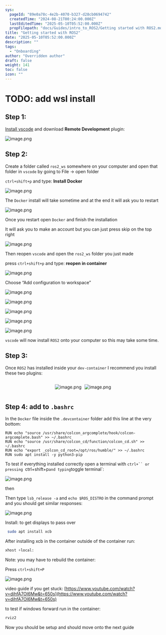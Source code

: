```yaml
---
sys:
  pageId: "89e0a78c-4e2b-4070-b327-d28cb0694742"
  createdTime: "2024-08-21T00:24:00.000Z"
  lastEditedTime: "2025-05-10T05:52:00.000Z"
  propFilepath: "docs/Guides/intro_to_ROS2/Getting started with ROS2.md"
title: "Getting started with ROS2"
date: "2025-05-10T05:52:00.000Z"
description: ""
tags:
  - "Onboarding"
author: "Overridden author"
draft: false
weight: 141
toc: false
icon: ""
---
```


# TODO: add wsl install

## Step 1:

[Install vscode](https://code.visualstudio.com/download) and download **Remote Development** plugin:

![image.png](https://prod-files-secure.s3.us-west-2.amazonaws.com/d518164a-d88e-44d1-a4ee-3adb3bd8bce0/efb52993-1881-4a40-b95e-6f020334f022/image.png?X-Amz-Algorithm=AWS4-HMAC-SHA256&X-Amz-Content-Sha256=UNSIGNED-PAYLOAD&X-Amz-Credential=ASIAZI2LB466WLV3ZHUD%2F20250526%2Fus-west-2%2Fs3%2Faws4_request&X-Amz-Date=20250526T041530Z&X-Amz-Expires=3600&X-Amz-Security-Token=IQoJb3JpZ2luX2VjEHIaCXVzLXdlc3QtMiJHMEUCIQDLPHEkKWSt9Dm%2FiYooXyihhO3gct%2BTIV98tRuP6xDDfQIgcqY8RLGUbrSuQ6L%2FVBN8OW8p9gbesjOwONca3AQ6dNQq%2FwMIOxAAGgw2Mzc0MjMxODM4MDUiDBWNDrJLh2ia5C2sYircA%2BTQERIP%2BuGrxGzHuGCG7RiwIzX%2BBIhSdnJWv3MIaHREgIAGHw3BwNDZECHH2Boa%2FmVqabtAtyzzkOLlJu%2F2rOHbFCyoU9kzWEBIe1lbVufFeY5SB9FWIVGwBHF3wZ90kWBbvoQqemF3HyFEZzTOON%2BKb4l%2BpTao72gj3Sj8zpnZumMHWGu%2BswkkKb1g8Di1rkjpkgQg0uU3HReKYlPfzdugxL8nXCTrIQERGMWiYcnR7pWxqyeOsSi2V9Fwi%2B7Rr4eLDOrMF5Luot9JKTdmzZhBO5LTS0mDmlJE5yQOCgCA1zZkg0dBqh0L5loWtYeVHmIqdwd9CRRcMQmUOUuDlcCTzKV78WYwNxmuQSkGRsGsb7pk28sC9buCujVOOjTuiZyEWGXbR09I1zUJmccSENb3FRx%2FZcs5aMwTykq1rgThssRpvikVDOUT8bSmOwdah8jhvJXBh2ZGH7IZO%2BCP%2B4kkKxRXu83cj7Vn%2BbyemphPONNl2X7bAMV6peGbpztdXe7nweXahVFmo4rkmBnUYWYFp%2F4j4UtrNSBG%2B85bVQf47o73OXKY2QI%2BH%2FHjHpS31qzWABOTYNUdN0u4x%2FhyDaucqbjwQL0amf5%2BriW5hOpUQlrZQBBqx1yWquwUMPedz8EGOqUBi9GLsWjEgLWfTQecak4NS7rIXHSC0g%2FnB3jA%2FgEknGyXVRbrE5BPAQ0D3lHFXqQVYBod0Ai3js44OS8youJucqO1JXqiOxmI3Mn6PHcNER61CFZ8uKttRL0K3hC56YkZMZL4S%2FlCSY5gbJCV3JoxaxTeR%2BR9j9GzvDW9ui9ofTCP%2FbXp0FA2I8bJQWp47h6eZfdwAkHZOBccs0AG%2B52L19HLkYuA&X-Amz-Signature=cf3c6f882ecfaaa2d0df1f605bc0d8cb3ee45c5182d4e32e1532481a8dc8f373&X-Amz-SignedHeaders=host&x-id=GetObject)

## Step 2:

Create a folder called `ros2_ws` somewhere on your computer and open that folder in `vscode` by going to File → open folder 

`ctrl+shift+p` and type: **Install Docker**

![image.png](https://prod-files-secure.s3.us-west-2.amazonaws.com/d518164a-d88e-44d1-a4ee-3adb3bd8bce0/2269dc0e-1cd5-47ff-bceb-c04ad9b2eab0/image.png?X-Amz-Algorithm=AWS4-HMAC-SHA256&X-Amz-Content-Sha256=UNSIGNED-PAYLOAD&X-Amz-Credential=ASIAZI2LB466WLV3ZHUD%2F20250526%2Fus-west-2%2Fs3%2Faws4_request&X-Amz-Date=20250526T041530Z&X-Amz-Expires=3600&X-Amz-Security-Token=IQoJb3JpZ2luX2VjEHIaCXVzLXdlc3QtMiJHMEUCIQDLPHEkKWSt9Dm%2FiYooXyihhO3gct%2BTIV98tRuP6xDDfQIgcqY8RLGUbrSuQ6L%2FVBN8OW8p9gbesjOwONca3AQ6dNQq%2FwMIOxAAGgw2Mzc0MjMxODM4MDUiDBWNDrJLh2ia5C2sYircA%2BTQERIP%2BuGrxGzHuGCG7RiwIzX%2BBIhSdnJWv3MIaHREgIAGHw3BwNDZECHH2Boa%2FmVqabtAtyzzkOLlJu%2F2rOHbFCyoU9kzWEBIe1lbVufFeY5SB9FWIVGwBHF3wZ90kWBbvoQqemF3HyFEZzTOON%2BKb4l%2BpTao72gj3Sj8zpnZumMHWGu%2BswkkKb1g8Di1rkjpkgQg0uU3HReKYlPfzdugxL8nXCTrIQERGMWiYcnR7pWxqyeOsSi2V9Fwi%2B7Rr4eLDOrMF5Luot9JKTdmzZhBO5LTS0mDmlJE5yQOCgCA1zZkg0dBqh0L5loWtYeVHmIqdwd9CRRcMQmUOUuDlcCTzKV78WYwNxmuQSkGRsGsb7pk28sC9buCujVOOjTuiZyEWGXbR09I1zUJmccSENb3FRx%2FZcs5aMwTykq1rgThssRpvikVDOUT8bSmOwdah8jhvJXBh2ZGH7IZO%2BCP%2B4kkKxRXu83cj7Vn%2BbyemphPONNl2X7bAMV6peGbpztdXe7nweXahVFmo4rkmBnUYWYFp%2F4j4UtrNSBG%2B85bVQf47o73OXKY2QI%2BH%2FHjHpS31qzWABOTYNUdN0u4x%2FhyDaucqbjwQL0amf5%2BriW5hOpUQlrZQBBqx1yWquwUMPedz8EGOqUBi9GLsWjEgLWfTQecak4NS7rIXHSC0g%2FnB3jA%2FgEknGyXVRbrE5BPAQ0D3lHFXqQVYBod0Ai3js44OS8youJucqO1JXqiOxmI3Mn6PHcNER61CFZ8uKttRL0K3hC56YkZMZL4S%2FlCSY5gbJCV3JoxaxTeR%2BR9j9GzvDW9ui9ofTCP%2FbXp0FA2I8bJQWp47h6eZfdwAkHZOBccs0AG%2B52L19HLkYuA&X-Amz-Signature=aa5fc367faa31049acb772a42189f3b16cca817211d079bae60fda6db919c32f&X-Amz-SignedHeaders=host&x-id=GetObject)

The `Docker` install will take sometime and at the end it will ask you to restart

![image.png](https://prod-files-secure.s3.us-west-2.amazonaws.com/d518164a-d88e-44d1-a4ee-3adb3bd8bce0/ed233f78-be33-4b1f-b89c-9c346c0e961e/image.png?X-Amz-Algorithm=AWS4-HMAC-SHA256&X-Amz-Content-Sha256=UNSIGNED-PAYLOAD&X-Amz-Credential=ASIAZI2LB466WLV3ZHUD%2F20250526%2Fus-west-2%2Fs3%2Faws4_request&X-Amz-Date=20250526T041530Z&X-Amz-Expires=3600&X-Amz-Security-Token=IQoJb3JpZ2luX2VjEHIaCXVzLXdlc3QtMiJHMEUCIQDLPHEkKWSt9Dm%2FiYooXyihhO3gct%2BTIV98tRuP6xDDfQIgcqY8RLGUbrSuQ6L%2FVBN8OW8p9gbesjOwONca3AQ6dNQq%2FwMIOxAAGgw2Mzc0MjMxODM4MDUiDBWNDrJLh2ia5C2sYircA%2BTQERIP%2BuGrxGzHuGCG7RiwIzX%2BBIhSdnJWv3MIaHREgIAGHw3BwNDZECHH2Boa%2FmVqabtAtyzzkOLlJu%2F2rOHbFCyoU9kzWEBIe1lbVufFeY5SB9FWIVGwBHF3wZ90kWBbvoQqemF3HyFEZzTOON%2BKb4l%2BpTao72gj3Sj8zpnZumMHWGu%2BswkkKb1g8Di1rkjpkgQg0uU3HReKYlPfzdugxL8nXCTrIQERGMWiYcnR7pWxqyeOsSi2V9Fwi%2B7Rr4eLDOrMF5Luot9JKTdmzZhBO5LTS0mDmlJE5yQOCgCA1zZkg0dBqh0L5loWtYeVHmIqdwd9CRRcMQmUOUuDlcCTzKV78WYwNxmuQSkGRsGsb7pk28sC9buCujVOOjTuiZyEWGXbR09I1zUJmccSENb3FRx%2FZcs5aMwTykq1rgThssRpvikVDOUT8bSmOwdah8jhvJXBh2ZGH7IZO%2BCP%2B4kkKxRXu83cj7Vn%2BbyemphPONNl2X7bAMV6peGbpztdXe7nweXahVFmo4rkmBnUYWYFp%2F4j4UtrNSBG%2B85bVQf47o73OXKY2QI%2BH%2FHjHpS31qzWABOTYNUdN0u4x%2FhyDaucqbjwQL0amf5%2BriW5hOpUQlrZQBBqx1yWquwUMPedz8EGOqUBi9GLsWjEgLWfTQecak4NS7rIXHSC0g%2FnB3jA%2FgEknGyXVRbrE5BPAQ0D3lHFXqQVYBod0Ai3js44OS8youJucqO1JXqiOxmI3Mn6PHcNER61CFZ8uKttRL0K3hC56YkZMZL4S%2FlCSY5gbJCV3JoxaxTeR%2BR9j9GzvDW9ui9ofTCP%2FbXp0FA2I8bJQWp47h6eZfdwAkHZOBccs0AG%2B52L19HLkYuA&X-Amz-Signature=48616d4ead007223a587814713536022b14086e28214d36eb6eb9b504941f6c4&X-Amz-SignedHeaders=host&x-id=GetObject)

Once you restart open `Docker` and finish the installation

It will ask you to make an account but you can just press skip on the top right

![image.png](https://prod-files-secure.s3.us-west-2.amazonaws.com/d518164a-d88e-44d1-a4ee-3adb3bd8bce0/21010ad9-1659-4fd9-9f59-9932a09b2a3d/image.png?X-Amz-Algorithm=AWS4-HMAC-SHA256&X-Amz-Content-Sha256=UNSIGNED-PAYLOAD&X-Amz-Credential=ASIAZI2LB466WLV3ZHUD%2F20250526%2Fus-west-2%2Fs3%2Faws4_request&X-Amz-Date=20250526T041530Z&X-Amz-Expires=3600&X-Amz-Security-Token=IQoJb3JpZ2luX2VjEHIaCXVzLXdlc3QtMiJHMEUCIQDLPHEkKWSt9Dm%2FiYooXyihhO3gct%2BTIV98tRuP6xDDfQIgcqY8RLGUbrSuQ6L%2FVBN8OW8p9gbesjOwONca3AQ6dNQq%2FwMIOxAAGgw2Mzc0MjMxODM4MDUiDBWNDrJLh2ia5C2sYircA%2BTQERIP%2BuGrxGzHuGCG7RiwIzX%2BBIhSdnJWv3MIaHREgIAGHw3BwNDZECHH2Boa%2FmVqabtAtyzzkOLlJu%2F2rOHbFCyoU9kzWEBIe1lbVufFeY5SB9FWIVGwBHF3wZ90kWBbvoQqemF3HyFEZzTOON%2BKb4l%2BpTao72gj3Sj8zpnZumMHWGu%2BswkkKb1g8Di1rkjpkgQg0uU3HReKYlPfzdugxL8nXCTrIQERGMWiYcnR7pWxqyeOsSi2V9Fwi%2B7Rr4eLDOrMF5Luot9JKTdmzZhBO5LTS0mDmlJE5yQOCgCA1zZkg0dBqh0L5loWtYeVHmIqdwd9CRRcMQmUOUuDlcCTzKV78WYwNxmuQSkGRsGsb7pk28sC9buCujVOOjTuiZyEWGXbR09I1zUJmccSENb3FRx%2FZcs5aMwTykq1rgThssRpvikVDOUT8bSmOwdah8jhvJXBh2ZGH7IZO%2BCP%2B4kkKxRXu83cj7Vn%2BbyemphPONNl2X7bAMV6peGbpztdXe7nweXahVFmo4rkmBnUYWYFp%2F4j4UtrNSBG%2B85bVQf47o73OXKY2QI%2BH%2FHjHpS31qzWABOTYNUdN0u4x%2FhyDaucqbjwQL0amf5%2BriW5hOpUQlrZQBBqx1yWquwUMPedz8EGOqUBi9GLsWjEgLWfTQecak4NS7rIXHSC0g%2FnB3jA%2FgEknGyXVRbrE5BPAQ0D3lHFXqQVYBod0Ai3js44OS8youJucqO1JXqiOxmI3Mn6PHcNER61CFZ8uKttRL0K3hC56YkZMZL4S%2FlCSY5gbJCV3JoxaxTeR%2BR9j9GzvDW9ui9ofTCP%2FbXp0FA2I8bJQWp47h6eZfdwAkHZOBccs0AG%2B52L19HLkYuA&X-Amz-Signature=9915dbe7b5ebe4ae003eebe9edf3da866bfef4afaaa28cfc5e7d303ba3d3983d&X-Amz-SignedHeaders=host&x-id=GetObject)

Then reopen `vscode` and open the `ros2_ws` folder you just made

press `ctrl+shift+p` and type: **reopen in container**

![image.png](https://prod-files-secure.s3.us-west-2.amazonaws.com/d518164a-d88e-44d1-a4ee-3adb3bd8bce0/4e93b8c2-41ad-488c-8095-c74205196118/image.png?X-Amz-Algorithm=AWS4-HMAC-SHA256&X-Amz-Content-Sha256=UNSIGNED-PAYLOAD&X-Amz-Credential=ASIAZI2LB466WLV3ZHUD%2F20250526%2Fus-west-2%2Fs3%2Faws4_request&X-Amz-Date=20250526T041530Z&X-Amz-Expires=3600&X-Amz-Security-Token=IQoJb3JpZ2luX2VjEHIaCXVzLXdlc3QtMiJHMEUCIQDLPHEkKWSt9Dm%2FiYooXyihhO3gct%2BTIV98tRuP6xDDfQIgcqY8RLGUbrSuQ6L%2FVBN8OW8p9gbesjOwONca3AQ6dNQq%2FwMIOxAAGgw2Mzc0MjMxODM4MDUiDBWNDrJLh2ia5C2sYircA%2BTQERIP%2BuGrxGzHuGCG7RiwIzX%2BBIhSdnJWv3MIaHREgIAGHw3BwNDZECHH2Boa%2FmVqabtAtyzzkOLlJu%2F2rOHbFCyoU9kzWEBIe1lbVufFeY5SB9FWIVGwBHF3wZ90kWBbvoQqemF3HyFEZzTOON%2BKb4l%2BpTao72gj3Sj8zpnZumMHWGu%2BswkkKb1g8Di1rkjpkgQg0uU3HReKYlPfzdugxL8nXCTrIQERGMWiYcnR7pWxqyeOsSi2V9Fwi%2B7Rr4eLDOrMF5Luot9JKTdmzZhBO5LTS0mDmlJE5yQOCgCA1zZkg0dBqh0L5loWtYeVHmIqdwd9CRRcMQmUOUuDlcCTzKV78WYwNxmuQSkGRsGsb7pk28sC9buCujVOOjTuiZyEWGXbR09I1zUJmccSENb3FRx%2FZcs5aMwTykq1rgThssRpvikVDOUT8bSmOwdah8jhvJXBh2ZGH7IZO%2BCP%2B4kkKxRXu83cj7Vn%2BbyemphPONNl2X7bAMV6peGbpztdXe7nweXahVFmo4rkmBnUYWYFp%2F4j4UtrNSBG%2B85bVQf47o73OXKY2QI%2BH%2FHjHpS31qzWABOTYNUdN0u4x%2FhyDaucqbjwQL0amf5%2BriW5hOpUQlrZQBBqx1yWquwUMPedz8EGOqUBi9GLsWjEgLWfTQecak4NS7rIXHSC0g%2FnB3jA%2FgEknGyXVRbrE5BPAQ0D3lHFXqQVYBod0Ai3js44OS8youJucqO1JXqiOxmI3Mn6PHcNER61CFZ8uKttRL0K3hC56YkZMZL4S%2FlCSY5gbJCV3JoxaxTeR%2BR9j9GzvDW9ui9ofTCP%2FbXp0FA2I8bJQWp47h6eZfdwAkHZOBccs0AG%2B52L19HLkYuA&X-Amz-Signature=7aa9f95c48ed52e348c0419b2823cae78146204cae0c3d9dd050e32f5aafe3a3&X-Amz-SignedHeaders=host&x-id=GetObject)

Choose “Add configuration to workspace”

![image.png](https://prod-files-secure.s3.us-west-2.amazonaws.com/d518164a-d88e-44d1-a4ee-3adb3bd8bce0/9560b282-5060-4989-ba37-97e7b2c22476/image.png?X-Amz-Algorithm=AWS4-HMAC-SHA256&X-Amz-Content-Sha256=UNSIGNED-PAYLOAD&X-Amz-Credential=ASIAZI2LB466WLV3ZHUD%2F20250526%2Fus-west-2%2Fs3%2Faws4_request&X-Amz-Date=20250526T041530Z&X-Amz-Expires=3600&X-Amz-Security-Token=IQoJb3JpZ2luX2VjEHIaCXVzLXdlc3QtMiJHMEUCIQDLPHEkKWSt9Dm%2FiYooXyihhO3gct%2BTIV98tRuP6xDDfQIgcqY8RLGUbrSuQ6L%2FVBN8OW8p9gbesjOwONca3AQ6dNQq%2FwMIOxAAGgw2Mzc0MjMxODM4MDUiDBWNDrJLh2ia5C2sYircA%2BTQERIP%2BuGrxGzHuGCG7RiwIzX%2BBIhSdnJWv3MIaHREgIAGHw3BwNDZECHH2Boa%2FmVqabtAtyzzkOLlJu%2F2rOHbFCyoU9kzWEBIe1lbVufFeY5SB9FWIVGwBHF3wZ90kWBbvoQqemF3HyFEZzTOON%2BKb4l%2BpTao72gj3Sj8zpnZumMHWGu%2BswkkKb1g8Di1rkjpkgQg0uU3HReKYlPfzdugxL8nXCTrIQERGMWiYcnR7pWxqyeOsSi2V9Fwi%2B7Rr4eLDOrMF5Luot9JKTdmzZhBO5LTS0mDmlJE5yQOCgCA1zZkg0dBqh0L5loWtYeVHmIqdwd9CRRcMQmUOUuDlcCTzKV78WYwNxmuQSkGRsGsb7pk28sC9buCujVOOjTuiZyEWGXbR09I1zUJmccSENb3FRx%2FZcs5aMwTykq1rgThssRpvikVDOUT8bSmOwdah8jhvJXBh2ZGH7IZO%2BCP%2B4kkKxRXu83cj7Vn%2BbyemphPONNl2X7bAMV6peGbpztdXe7nweXahVFmo4rkmBnUYWYFp%2F4j4UtrNSBG%2B85bVQf47o73OXKY2QI%2BH%2FHjHpS31qzWABOTYNUdN0u4x%2FhyDaucqbjwQL0amf5%2BriW5hOpUQlrZQBBqx1yWquwUMPedz8EGOqUBi9GLsWjEgLWfTQecak4NS7rIXHSC0g%2FnB3jA%2FgEknGyXVRbrE5BPAQ0D3lHFXqQVYBod0Ai3js44OS8youJucqO1JXqiOxmI3Mn6PHcNER61CFZ8uKttRL0K3hC56YkZMZL4S%2FlCSY5gbJCV3JoxaxTeR%2BR9j9GzvDW9ui9ofTCP%2FbXp0FA2I8bJQWp47h6eZfdwAkHZOBccs0AG%2B52L19HLkYuA&X-Amz-Signature=eed38add1d2a23b96c8e13086e7868ff456ff67a9f3503cc6de4cd4ccb7a965d&X-Amz-SignedHeaders=host&x-id=GetObject)

![image.png](https://prod-files-secure.s3.us-west-2.amazonaws.com/d518164a-d88e-44d1-a4ee-3adb3bd8bce0/2ee63f81-886b-48e8-a553-dc6e5eac99e4/image.png?X-Amz-Algorithm=AWS4-HMAC-SHA256&X-Amz-Content-Sha256=UNSIGNED-PAYLOAD&X-Amz-Credential=ASIAZI2LB466WLV3ZHUD%2F20250526%2Fus-west-2%2Fs3%2Faws4_request&X-Amz-Date=20250526T041530Z&X-Amz-Expires=3600&X-Amz-Security-Token=IQoJb3JpZ2luX2VjEHIaCXVzLXdlc3QtMiJHMEUCIQDLPHEkKWSt9Dm%2FiYooXyihhO3gct%2BTIV98tRuP6xDDfQIgcqY8RLGUbrSuQ6L%2FVBN8OW8p9gbesjOwONca3AQ6dNQq%2FwMIOxAAGgw2Mzc0MjMxODM4MDUiDBWNDrJLh2ia5C2sYircA%2BTQERIP%2BuGrxGzHuGCG7RiwIzX%2BBIhSdnJWv3MIaHREgIAGHw3BwNDZECHH2Boa%2FmVqabtAtyzzkOLlJu%2F2rOHbFCyoU9kzWEBIe1lbVufFeY5SB9FWIVGwBHF3wZ90kWBbvoQqemF3HyFEZzTOON%2BKb4l%2BpTao72gj3Sj8zpnZumMHWGu%2BswkkKb1g8Di1rkjpkgQg0uU3HReKYlPfzdugxL8nXCTrIQERGMWiYcnR7pWxqyeOsSi2V9Fwi%2B7Rr4eLDOrMF5Luot9JKTdmzZhBO5LTS0mDmlJE5yQOCgCA1zZkg0dBqh0L5loWtYeVHmIqdwd9CRRcMQmUOUuDlcCTzKV78WYwNxmuQSkGRsGsb7pk28sC9buCujVOOjTuiZyEWGXbR09I1zUJmccSENb3FRx%2FZcs5aMwTykq1rgThssRpvikVDOUT8bSmOwdah8jhvJXBh2ZGH7IZO%2BCP%2B4kkKxRXu83cj7Vn%2BbyemphPONNl2X7bAMV6peGbpztdXe7nweXahVFmo4rkmBnUYWYFp%2F4j4UtrNSBG%2B85bVQf47o73OXKY2QI%2BH%2FHjHpS31qzWABOTYNUdN0u4x%2FhyDaucqbjwQL0amf5%2BriW5hOpUQlrZQBBqx1yWquwUMPedz8EGOqUBi9GLsWjEgLWfTQecak4NS7rIXHSC0g%2FnB3jA%2FgEknGyXVRbrE5BPAQ0D3lHFXqQVYBod0Ai3js44OS8youJucqO1JXqiOxmI3Mn6PHcNER61CFZ8uKttRL0K3hC56YkZMZL4S%2FlCSY5gbJCV3JoxaxTeR%2BR9j9GzvDW9ui9ofTCP%2FbXp0FA2I8bJQWp47h6eZfdwAkHZOBccs0AG%2B52L19HLkYuA&X-Amz-Signature=5b17a5ca87a9b17722da2d6ff6bf9a4fc3be0aac1de700bfbfc8ce5f4be0f034&X-Amz-SignedHeaders=host&x-id=GetObject)

![image.png](https://prod-files-secure.s3.us-west-2.amazonaws.com/d518164a-d88e-44d1-a4ee-3adb3bd8bce0/ae1580b2-b048-407e-aed9-b584224a7a04/image.png?X-Amz-Algorithm=AWS4-HMAC-SHA256&X-Amz-Content-Sha256=UNSIGNED-PAYLOAD&X-Amz-Credential=ASIAZI2LB466WLV3ZHUD%2F20250526%2Fus-west-2%2Fs3%2Faws4_request&X-Amz-Date=20250526T041530Z&X-Amz-Expires=3600&X-Amz-Security-Token=IQoJb3JpZ2luX2VjEHIaCXVzLXdlc3QtMiJHMEUCIQDLPHEkKWSt9Dm%2FiYooXyihhO3gct%2BTIV98tRuP6xDDfQIgcqY8RLGUbrSuQ6L%2FVBN8OW8p9gbesjOwONca3AQ6dNQq%2FwMIOxAAGgw2Mzc0MjMxODM4MDUiDBWNDrJLh2ia5C2sYircA%2BTQERIP%2BuGrxGzHuGCG7RiwIzX%2BBIhSdnJWv3MIaHREgIAGHw3BwNDZECHH2Boa%2FmVqabtAtyzzkOLlJu%2F2rOHbFCyoU9kzWEBIe1lbVufFeY5SB9FWIVGwBHF3wZ90kWBbvoQqemF3HyFEZzTOON%2BKb4l%2BpTao72gj3Sj8zpnZumMHWGu%2BswkkKb1g8Di1rkjpkgQg0uU3HReKYlPfzdugxL8nXCTrIQERGMWiYcnR7pWxqyeOsSi2V9Fwi%2B7Rr4eLDOrMF5Luot9JKTdmzZhBO5LTS0mDmlJE5yQOCgCA1zZkg0dBqh0L5loWtYeVHmIqdwd9CRRcMQmUOUuDlcCTzKV78WYwNxmuQSkGRsGsb7pk28sC9buCujVOOjTuiZyEWGXbR09I1zUJmccSENb3FRx%2FZcs5aMwTykq1rgThssRpvikVDOUT8bSmOwdah8jhvJXBh2ZGH7IZO%2BCP%2B4kkKxRXu83cj7Vn%2BbyemphPONNl2X7bAMV6peGbpztdXe7nweXahVFmo4rkmBnUYWYFp%2F4j4UtrNSBG%2B85bVQf47o73OXKY2QI%2BH%2FHjHpS31qzWABOTYNUdN0u4x%2FhyDaucqbjwQL0amf5%2BriW5hOpUQlrZQBBqx1yWquwUMPedz8EGOqUBi9GLsWjEgLWfTQecak4NS7rIXHSC0g%2FnB3jA%2FgEknGyXVRbrE5BPAQ0D3lHFXqQVYBod0Ai3js44OS8youJucqO1JXqiOxmI3Mn6PHcNER61CFZ8uKttRL0K3hC56YkZMZL4S%2FlCSY5gbJCV3JoxaxTeR%2BR9j9GzvDW9ui9ofTCP%2FbXp0FA2I8bJQWp47h6eZfdwAkHZOBccs0AG%2B52L19HLkYuA&X-Amz-Signature=76d586ab09908e6c8e40ef6a48dfae9630dae74b8d1be88c80616a85727d1b51&X-Amz-SignedHeaders=host&x-id=GetObject)

![image.png](https://prod-files-secure.s3.us-west-2.amazonaws.com/d518164a-d88e-44d1-a4ee-3adb3bd8bce0/53255b28-f75e-430f-b9e3-c0ac8577e42b/image.png?X-Amz-Algorithm=AWS4-HMAC-SHA256&X-Amz-Content-Sha256=UNSIGNED-PAYLOAD&X-Amz-Credential=ASIAZI2LB466WLV3ZHUD%2F20250526%2Fus-west-2%2Fs3%2Faws4_request&X-Amz-Date=20250526T041530Z&X-Amz-Expires=3600&X-Amz-Security-Token=IQoJb3JpZ2luX2VjEHIaCXVzLXdlc3QtMiJHMEUCIQDLPHEkKWSt9Dm%2FiYooXyihhO3gct%2BTIV98tRuP6xDDfQIgcqY8RLGUbrSuQ6L%2FVBN8OW8p9gbesjOwONca3AQ6dNQq%2FwMIOxAAGgw2Mzc0MjMxODM4MDUiDBWNDrJLh2ia5C2sYircA%2BTQERIP%2BuGrxGzHuGCG7RiwIzX%2BBIhSdnJWv3MIaHREgIAGHw3BwNDZECHH2Boa%2FmVqabtAtyzzkOLlJu%2F2rOHbFCyoU9kzWEBIe1lbVufFeY5SB9FWIVGwBHF3wZ90kWBbvoQqemF3HyFEZzTOON%2BKb4l%2BpTao72gj3Sj8zpnZumMHWGu%2BswkkKb1g8Di1rkjpkgQg0uU3HReKYlPfzdugxL8nXCTrIQERGMWiYcnR7pWxqyeOsSi2V9Fwi%2B7Rr4eLDOrMF5Luot9JKTdmzZhBO5LTS0mDmlJE5yQOCgCA1zZkg0dBqh0L5loWtYeVHmIqdwd9CRRcMQmUOUuDlcCTzKV78WYwNxmuQSkGRsGsb7pk28sC9buCujVOOjTuiZyEWGXbR09I1zUJmccSENb3FRx%2FZcs5aMwTykq1rgThssRpvikVDOUT8bSmOwdah8jhvJXBh2ZGH7IZO%2BCP%2B4kkKxRXu83cj7Vn%2BbyemphPONNl2X7bAMV6peGbpztdXe7nweXahVFmo4rkmBnUYWYFp%2F4j4UtrNSBG%2B85bVQf47o73OXKY2QI%2BH%2FHjHpS31qzWABOTYNUdN0u4x%2FhyDaucqbjwQL0amf5%2BriW5hOpUQlrZQBBqx1yWquwUMPedz8EGOqUBi9GLsWjEgLWfTQecak4NS7rIXHSC0g%2FnB3jA%2FgEknGyXVRbrE5BPAQ0D3lHFXqQVYBod0Ai3js44OS8youJucqO1JXqiOxmI3Mn6PHcNER61CFZ8uKttRL0K3hC56YkZMZL4S%2FlCSY5gbJCV3JoxaxTeR%2BR9j9GzvDW9ui9ofTCP%2FbXp0FA2I8bJQWp47h6eZfdwAkHZOBccs0AG%2B52L19HLkYuA&X-Amz-Signature=1adc35cd7a5d990cd5568737cf7589ddeaff7866ca22b5b519b597760c662a49&X-Amz-SignedHeaders=host&x-id=GetObject)

![image.png](https://prod-files-secure.s3.us-west-2.amazonaws.com/d518164a-d88e-44d1-a4ee-3adb3bd8bce0/7c562767-5af9-4ffb-97d1-327bcdf4ee00/image.png?X-Amz-Algorithm=AWS4-HMAC-SHA256&X-Amz-Content-Sha256=UNSIGNED-PAYLOAD&X-Amz-Credential=ASIAZI2LB466WLV3ZHUD%2F20250526%2Fus-west-2%2Fs3%2Faws4_request&X-Amz-Date=20250526T041530Z&X-Amz-Expires=3600&X-Amz-Security-Token=IQoJb3JpZ2luX2VjEHIaCXVzLXdlc3QtMiJHMEUCIQDLPHEkKWSt9Dm%2FiYooXyihhO3gct%2BTIV98tRuP6xDDfQIgcqY8RLGUbrSuQ6L%2FVBN8OW8p9gbesjOwONca3AQ6dNQq%2FwMIOxAAGgw2Mzc0MjMxODM4MDUiDBWNDrJLh2ia5C2sYircA%2BTQERIP%2BuGrxGzHuGCG7RiwIzX%2BBIhSdnJWv3MIaHREgIAGHw3BwNDZECHH2Boa%2FmVqabtAtyzzkOLlJu%2F2rOHbFCyoU9kzWEBIe1lbVufFeY5SB9FWIVGwBHF3wZ90kWBbvoQqemF3HyFEZzTOON%2BKb4l%2BpTao72gj3Sj8zpnZumMHWGu%2BswkkKb1g8Di1rkjpkgQg0uU3HReKYlPfzdugxL8nXCTrIQERGMWiYcnR7pWxqyeOsSi2V9Fwi%2B7Rr4eLDOrMF5Luot9JKTdmzZhBO5LTS0mDmlJE5yQOCgCA1zZkg0dBqh0L5loWtYeVHmIqdwd9CRRcMQmUOUuDlcCTzKV78WYwNxmuQSkGRsGsb7pk28sC9buCujVOOjTuiZyEWGXbR09I1zUJmccSENb3FRx%2FZcs5aMwTykq1rgThssRpvikVDOUT8bSmOwdah8jhvJXBh2ZGH7IZO%2BCP%2B4kkKxRXu83cj7Vn%2BbyemphPONNl2X7bAMV6peGbpztdXe7nweXahVFmo4rkmBnUYWYFp%2F4j4UtrNSBG%2B85bVQf47o73OXKY2QI%2BH%2FHjHpS31qzWABOTYNUdN0u4x%2FhyDaucqbjwQL0amf5%2BriW5hOpUQlrZQBBqx1yWquwUMPedz8EGOqUBi9GLsWjEgLWfTQecak4NS7rIXHSC0g%2FnB3jA%2FgEknGyXVRbrE5BPAQ0D3lHFXqQVYBod0Ai3js44OS8youJucqO1JXqiOxmI3Mn6PHcNER61CFZ8uKttRL0K3hC56YkZMZL4S%2FlCSY5gbJCV3JoxaxTeR%2BR9j9GzvDW9ui9ofTCP%2FbXp0FA2I8bJQWp47h6eZfdwAkHZOBccs0AG%2B52L19HLkYuA&X-Amz-Signature=0ef7aee27deca219adc831b836f7f36c8d0e70c1dcc7512b82ba2d19bda8da2f&X-Amz-SignedHeaders=host&x-id=GetObject)

`vscode` will now install `ROS2` onto your computer so this may take some time.

## Step 3:

Once `ROS2` has installed inside your `dev-container` I recommend you install these two plugins:

<div style="display: flex;flex-direction: row; column-gap:10px; max-width: 630px;justify-content: center;">
<div>

![image.png](https://prod-files-secure.s3.us-west-2.amazonaws.com/d518164a-d88e-44d1-a4ee-3adb3bd8bce0/3fc3d550-5a54-4ba1-ba6b-faa01cdb7369/image.png?X-Amz-Algorithm=AWS4-HMAC-SHA256&X-Amz-Content-Sha256=UNSIGNED-PAYLOAD&X-Amz-Credential=ASIAZI2LB466RNGL4CLB%2F20250526%2Fus-west-2%2Fs3%2Faws4_request&X-Amz-Date=20250526T041533Z&X-Amz-Expires=3600&X-Amz-Security-Token=IQoJb3JpZ2luX2VjEHMaCXVzLXdlc3QtMiJHMEUCIF%2F4hi0qP74Dq841PSuuxIG27Sk5t4AgBmnPMuGQRsPwAiEA7IZDtHeDFQqfwwtMC%2FsuukoyfkAmzk6KZeNGHvUnOQsq%2FwMIOxAAGgw2Mzc0MjMxODM4MDUiDMvLgKqdd%2B5so3lEQyrcA%2FNgkLAOkTX2xokYiwMj%2FdZo7qZbx%2FkgZJN0jZeIllS%2FlxShBfoZQbWp3%2FxbaRfbrr7nVM9mE6%2FqLXwuzL%2Be9YT7fFsTMP%2BlTJ0LOdP2BY1v1eIfOjDrfhZYf1sSpvDq6Rzq8f40ys2avDgiC5JCQgmcLFkeXSvX1igcNKZrHHEhyeGONbIAwW6F310OZ2P7e%2FEn%2BtqpO0%2BUQlrYsaeG3uB0Wk10QrebItyv0Qcww6EFuZewOo2Lj7otqtRUGfpoxVIdEgcmb6AvfzNHzYoxKy8VGxsr4g26Sc%2BcX6rnKYh3Be9VQlQlN93VWUfx4dxAWFUCCss3BEG5ZqAFaMUthleJKtdH34WAMN6dGsSQ3JYTBTDXlZW40y9HtxdNbPbPkyz4CKq0mJcA53heu842LkBDn9mrtkOsUH6qTl%2BeINbhAlbTunb8c2V4d%2BcsrhRdHlRFOtFz5IY8s94UcR86RsgmljJJYQ2CuMUCL36Lfo95xvVzr0rCbQgnSV%2B%2BZic2FFWmCnymQmJNrpKoZCebRN0Fl5TYBzdz6gZAaeVQgAychaEsKKcI0krDkew0wcuWOFR7KhbSPfJ2g35kxD6%2Fncxf1bfeq%2FEScR%2BU%2FKEHYhUGZ82bI2NRljSirWfpMP2ez8EGOqUBvE9fpHktwwDSKcwGoUsdWl1rHt9LZNF07BAvuKHGQyPMAi7eAj4r0YRwGxq3M7C90R3N%2B1eT027HI0n9q6zEWuVMcvNcdyy7zwVQNpr1RMugCBTI4SttALouv5rgFTFXu4nnK2QeyQ0Mz3K8K1b4zJRVqWdOruTXJIYEf711dHn1WDFXPv1%2BIgJ5l9zjC%2FEv9O5G52uhhCC5tfwauGqi3U48VEML&X-Amz-Signature=93684fb64908ed3354a91f854e00ada6e362d44402d52230948fec5165146d4d&X-Amz-SignedHeaders=host&x-id=GetObject)

</div>
<div>

![image.png](https://prod-files-secure.s3.us-west-2.amazonaws.com/d518164a-d88e-44d1-a4ee-3adb3bd8bce0/d994cc66-13c2-4093-a5a3-f84cf4601a82/image.png?X-Amz-Algorithm=AWS4-HMAC-SHA256&X-Amz-Content-Sha256=UNSIGNED-PAYLOAD&X-Amz-Credential=ASIAZI2LB466UJKP7SH5%2F20250526%2Fus-west-2%2Fs3%2Faws4_request&X-Amz-Date=20250526T041533Z&X-Amz-Expires=3600&X-Amz-Security-Token=IQoJb3JpZ2luX2VjEHMaCXVzLXdlc3QtMiJIMEYCIQCLlENCA6JLkcSfINk5iDg4fC5XkMW9c0KF3UFDAWEahAIhALjqpo5MgswD%2B2HvcFEl9VFvR16%2FnkEO3Skayvil%2BIEzKv8DCDsQABoMNjM3NDIzMTgzODA1Igwo8Y%2FXxiGXkS%2FJfkAq3ANHfozLCR5d3p9uALfzTd27GsQWfR8tBERbx8DEd%2Fuk9b8KKmZybqCz6czAfenRvcvt2oVNhwCooh4CwdXuumbr0WhZY1GAjseWk3GOdQW0HQA%2FevijXN8WxiFWUIPKi6UpG42ofNv38Q2e3d9A97dcxsg%2BJEnS3cQ3CyuNaGIaeZym7X45kEoSY7ZfwY%2BOD4yHmE8uQ%2Bw6KuS%2F0uO9QNhlB%2Bltc09tLZk8j7IYeoUycfW0%2BNu%2B5u%2BVp037R8q%2FvjrNMHynWT4QT%2F4wlOeztSFhgVXyrO8%2B9%2Ff6SVtLvkvk1ShU2heMT3269nFxeWGorcw2rWi4J3wouFYtvK%2BUbWKo%2BTcEzxM0JvGcJWe8CUmx%2BKtbudvPW13YjYecv0BIKHekwGTrfCy4nME4CToTxrT5FcQSZi5C0kSNNREJRwFusbp2E3hS07mZpftNIAR2PJbPcPN31GVtKSxAGdJVMZlWX8qzkjxuOh%2BMj6pacgSDWu6I3dPiQMVIWoEkXKEvk4nsgSiX3eLOYdYVihDVjt%2FOhe82gJ%2BD5B1Y7YS6Yy2qsyf1K4MuLs%2FyiK5HSd9t0em9Oz7VW9sdTIEtsZO%2BK25Zy3AvPfXnkZTOMiqaFgckP8mtAKq5yFeIO0Z2HTDSns%2FBBjqkAaRLfu1Zrkw4oIcWNDw6JOq2%2BSBtv4vN1K44%2BTI614HzleGs6xxyVc7nH3mxJg5RbPj5Lyo9KfNtYrZbyCSirs%2Bvw%2BDAZrIt66GfS2LyVvf4RlOxWL36L%2FIRWnYYxKXd7%2BSU6PzzVMaq96CWFduwx8f9Y2mb905woAnG0CuXe%2F94XFqL5sdT6BnuvGPZeKUWiMg9LoMquIOcByoMij73o%2BCYwHMU&X-Amz-Signature=b82bcea0947f9263436790db1b1d7e8c1cddf4cceeb7d9cd75f618a16d37ac23&X-Amz-SignedHeaders=host&x-id=GetObject)

</div>
</div>

## Step 4: add to `.bashrc`

In the `Docker` file inside the `.devcontainer` folder add this line at the very bottom: 

```docker
RUN echo "source /usr/share/colcon_argcomplete/hook/colcon-argcomplete.bash" >> ~/.bashrc
RUN echo "source /usr/share/colcon_cd/function/colcon_cd.sh" >> ~/.bashrc
RUN echo "export _colcon_cd_root=/opt/ros/humble/" >> ~/.bashrc
RUN sudo apt install -y python3-pip 
```

To test if everything installed correctly open a terminal with `ctrl+`` or pressing `ctrl+shift+p` and typing `toggle terminal`:

![image.png](https://prod-files-secure.s3.us-west-2.amazonaws.com/d518164a-d88e-44d1-a4ee-3adb3bd8bce0/6a4943d8-b04e-4c02-9a58-775f3384d1a5/image.png?X-Amz-Algorithm=AWS4-HMAC-SHA256&X-Amz-Content-Sha256=UNSIGNED-PAYLOAD&X-Amz-Credential=ASIAZI2LB466WLV3ZHUD%2F20250526%2Fus-west-2%2Fs3%2Faws4_request&X-Amz-Date=20250526T041530Z&X-Amz-Expires=3600&X-Amz-Security-Token=IQoJb3JpZ2luX2VjEHIaCXVzLXdlc3QtMiJHMEUCIQDLPHEkKWSt9Dm%2FiYooXyihhO3gct%2BTIV98tRuP6xDDfQIgcqY8RLGUbrSuQ6L%2FVBN8OW8p9gbesjOwONca3AQ6dNQq%2FwMIOxAAGgw2Mzc0MjMxODM4MDUiDBWNDrJLh2ia5C2sYircA%2BTQERIP%2BuGrxGzHuGCG7RiwIzX%2BBIhSdnJWv3MIaHREgIAGHw3BwNDZECHH2Boa%2FmVqabtAtyzzkOLlJu%2F2rOHbFCyoU9kzWEBIe1lbVufFeY5SB9FWIVGwBHF3wZ90kWBbvoQqemF3HyFEZzTOON%2BKb4l%2BpTao72gj3Sj8zpnZumMHWGu%2BswkkKb1g8Di1rkjpkgQg0uU3HReKYlPfzdugxL8nXCTrIQERGMWiYcnR7pWxqyeOsSi2V9Fwi%2B7Rr4eLDOrMF5Luot9JKTdmzZhBO5LTS0mDmlJE5yQOCgCA1zZkg0dBqh0L5loWtYeVHmIqdwd9CRRcMQmUOUuDlcCTzKV78WYwNxmuQSkGRsGsb7pk28sC9buCujVOOjTuiZyEWGXbR09I1zUJmccSENb3FRx%2FZcs5aMwTykq1rgThssRpvikVDOUT8bSmOwdah8jhvJXBh2ZGH7IZO%2BCP%2B4kkKxRXu83cj7Vn%2BbyemphPONNl2X7bAMV6peGbpztdXe7nweXahVFmo4rkmBnUYWYFp%2F4j4UtrNSBG%2B85bVQf47o73OXKY2QI%2BH%2FHjHpS31qzWABOTYNUdN0u4x%2FhyDaucqbjwQL0amf5%2BriW5hOpUQlrZQBBqx1yWquwUMPedz8EGOqUBi9GLsWjEgLWfTQecak4NS7rIXHSC0g%2FnB3jA%2FgEknGyXVRbrE5BPAQ0D3lHFXqQVYBod0Ai3js44OS8youJucqO1JXqiOxmI3Mn6PHcNER61CFZ8uKttRL0K3hC56YkZMZL4S%2FlCSY5gbJCV3JoxaxTeR%2BR9j9GzvDW9ui9ofTCP%2FbXp0FA2I8bJQWp47h6eZfdwAkHZOBccs0AG%2B52L19HLkYuA&X-Amz-Signature=953b01cce9c8946062b0f340f53514b8ecbfa5684f63a07f1e06f27ad73ff314&X-Amz-SignedHeaders=host&x-id=GetObject)

then 

Then type `lsb_release -a` and `echo $ROS_DISTRO` in the command prompt and you should get similar responses:

![image.png](https://prod-files-secure.s3.us-west-2.amazonaws.com/d518164a-d88e-44d1-a4ee-3adb3bd8bce0/3e635dec-a805-4e85-8b9e-d000e5b71a4e/image.png?X-Amz-Algorithm=AWS4-HMAC-SHA256&X-Amz-Content-Sha256=UNSIGNED-PAYLOAD&X-Amz-Credential=ASIAZI2LB466WLV3ZHUD%2F20250526%2Fus-west-2%2Fs3%2Faws4_request&X-Amz-Date=20250526T041530Z&X-Amz-Expires=3600&X-Amz-Security-Token=IQoJb3JpZ2luX2VjEHIaCXVzLXdlc3QtMiJHMEUCIQDLPHEkKWSt9Dm%2FiYooXyihhO3gct%2BTIV98tRuP6xDDfQIgcqY8RLGUbrSuQ6L%2FVBN8OW8p9gbesjOwONca3AQ6dNQq%2FwMIOxAAGgw2Mzc0MjMxODM4MDUiDBWNDrJLh2ia5C2sYircA%2BTQERIP%2BuGrxGzHuGCG7RiwIzX%2BBIhSdnJWv3MIaHREgIAGHw3BwNDZECHH2Boa%2FmVqabtAtyzzkOLlJu%2F2rOHbFCyoU9kzWEBIe1lbVufFeY5SB9FWIVGwBHF3wZ90kWBbvoQqemF3HyFEZzTOON%2BKb4l%2BpTao72gj3Sj8zpnZumMHWGu%2BswkkKb1g8Di1rkjpkgQg0uU3HReKYlPfzdugxL8nXCTrIQERGMWiYcnR7pWxqyeOsSi2V9Fwi%2B7Rr4eLDOrMF5Luot9JKTdmzZhBO5LTS0mDmlJE5yQOCgCA1zZkg0dBqh0L5loWtYeVHmIqdwd9CRRcMQmUOUuDlcCTzKV78WYwNxmuQSkGRsGsb7pk28sC9buCujVOOjTuiZyEWGXbR09I1zUJmccSENb3FRx%2FZcs5aMwTykq1rgThssRpvikVDOUT8bSmOwdah8jhvJXBh2ZGH7IZO%2BCP%2B4kkKxRXu83cj7Vn%2BbyemphPONNl2X7bAMV6peGbpztdXe7nweXahVFmo4rkmBnUYWYFp%2F4j4UtrNSBG%2B85bVQf47o73OXKY2QI%2BH%2FHjHpS31qzWABOTYNUdN0u4x%2FhyDaucqbjwQL0amf5%2BriW5hOpUQlrZQBBqx1yWquwUMPedz8EGOqUBi9GLsWjEgLWfTQecak4NS7rIXHSC0g%2FnB3jA%2FgEknGyXVRbrE5BPAQ0D3lHFXqQVYBod0Ai3js44OS8youJucqO1JXqiOxmI3Mn6PHcNER61CFZ8uKttRL0K3hC56YkZMZL4S%2FlCSY5gbJCV3JoxaxTeR%2BR9j9GzvDW9ui9ofTCP%2FbXp0FA2I8bJQWp47h6eZfdwAkHZOBccs0AG%2B52L19HLkYuA&X-Amz-Signature=d87da375bb70c7f10681e026b1c5f31471d0f1853e1dfc841f379c0b2aab594f&X-Amz-SignedHeaders=host&x-id=GetObject)

Install:  to get displays to pass over

```bash
 sudo apt install xcb
```

After installing xcb in the container outside of the container run:

```python
xhost +local:
```

Note: you may have to rebuild the container:

Press `ctrl+shift+P`

![image.png](https://prod-files-secure.s3.us-west-2.amazonaws.com/d518164a-d88e-44d1-a4ee-3adb3bd8bce0/6c2be660-2618-4c38-9c26-53554f7a0b7b/image.png?X-Amz-Algorithm=AWS4-HMAC-SHA256&X-Amz-Content-Sha256=UNSIGNED-PAYLOAD&X-Amz-Credential=ASIAZI2LB466WLV3ZHUD%2F20250526%2Fus-west-2%2Fs3%2Faws4_request&X-Amz-Date=20250526T041530Z&X-Amz-Expires=3600&X-Amz-Security-Token=IQoJb3JpZ2luX2VjEHIaCXVzLXdlc3QtMiJHMEUCIQDLPHEkKWSt9Dm%2FiYooXyihhO3gct%2BTIV98tRuP6xDDfQIgcqY8RLGUbrSuQ6L%2FVBN8OW8p9gbesjOwONca3AQ6dNQq%2FwMIOxAAGgw2Mzc0MjMxODM4MDUiDBWNDrJLh2ia5C2sYircA%2BTQERIP%2BuGrxGzHuGCG7RiwIzX%2BBIhSdnJWv3MIaHREgIAGHw3BwNDZECHH2Boa%2FmVqabtAtyzzkOLlJu%2F2rOHbFCyoU9kzWEBIe1lbVufFeY5SB9FWIVGwBHF3wZ90kWBbvoQqemF3HyFEZzTOON%2BKb4l%2BpTao72gj3Sj8zpnZumMHWGu%2BswkkKb1g8Di1rkjpkgQg0uU3HReKYlPfzdugxL8nXCTrIQERGMWiYcnR7pWxqyeOsSi2V9Fwi%2B7Rr4eLDOrMF5Luot9JKTdmzZhBO5LTS0mDmlJE5yQOCgCA1zZkg0dBqh0L5loWtYeVHmIqdwd9CRRcMQmUOUuDlcCTzKV78WYwNxmuQSkGRsGsb7pk28sC9buCujVOOjTuiZyEWGXbR09I1zUJmccSENb3FRx%2FZcs5aMwTykq1rgThssRpvikVDOUT8bSmOwdah8jhvJXBh2ZGH7IZO%2BCP%2B4kkKxRXu83cj7Vn%2BbyemphPONNl2X7bAMV6peGbpztdXe7nweXahVFmo4rkmBnUYWYFp%2F4j4UtrNSBG%2B85bVQf47o73OXKY2QI%2BH%2FHjHpS31qzWABOTYNUdN0u4x%2FhyDaucqbjwQL0amf5%2BriW5hOpUQlrZQBBqx1yWquwUMPedz8EGOqUBi9GLsWjEgLWfTQecak4NS7rIXHSC0g%2FnB3jA%2FgEknGyXVRbrE5BPAQ0D3lHFXqQVYBod0Ai3js44OS8youJucqO1JXqiOxmI3Mn6PHcNER61CFZ8uKttRL0K3hC56YkZMZL4S%2FlCSY5gbJCV3JoxaxTeR%2BR9j9GzvDW9ui9ofTCP%2FbXp0FA2I8bJQWp47h6eZfdwAkHZOBccs0AG%2B52L19HLkYuA&X-Amz-Signature=253f1c68093d869e913ce72f3ff4623979b96430b7f58d603b21adb1c6d36683&X-Amz-SignedHeaders=host&x-id=GetObject)

video guide if you get stuck: [https://www.youtube.com/watch?v=dihfA7Ol6Mw&t=650s](https://www.youtube.com/watch?v=dihfA7Ol6Mw&t=650s)

to test if windows forward run in the container:

```bash
rviz2
```

Now you should be setup and should move onto the next guide 

